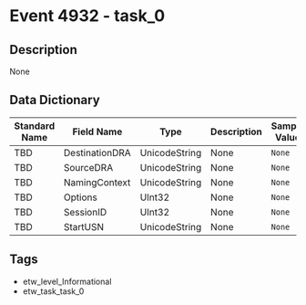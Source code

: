 # Event 4932 - task_0

## Description
None

## Data Dictionary
|Standard Name|Field Name|Type|Description|Sample Value|
|---|---|---|---|---|
|TBD|DestinationDRA|UnicodeString|None|`None`|
|TBD|SourceDRA|UnicodeString|None|`None`|
|TBD|NamingContext|UnicodeString|None|`None`|
|TBD|Options|UInt32|None|`None`|
|TBD|SessionID|UInt32|None|`None`|
|TBD|StartUSN|UnicodeString|None|`None`|

## Tags
* etw_level_Informational
* etw_task_task_0